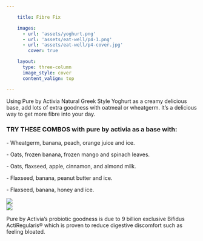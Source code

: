 ```yaml
---

    title: Fibre Fix

    images:
      - url: 'assets/yoghurt.png'
      - url: 'assets/eat-well/p4-1.png'
      - url: 'assets/eat-well/p4-cover.jpg'
        cover: true

    layout:
      type: three-column
      image_style: cover
      content_valign: top

---
```


Using Pure by Activia Natural Greek Style Yoghurt as a creamy delicious base, add lots of extra goodness with oatmeal or wheatgerm. It’s a delicious way to get more fibre into your day.

<h3>TRY THESE COMBOS with pure by activia as a base with:</h3>

<p>- Wheatgerm, banana, peach, orange juice and ice.</p>
<p>- Oats, frozen banana, frozen mango and spinach leaves.</p>
<p>- Oats, flaxseed, apple, cinnamon, and almond milk.</p>
<p>- Flaxseed, banana, peanut butter and ice.</p>
<p>- Flaxseed, banana, honey and ice.</p>

<div class="highlight">
  <div class="row">
    <div class="col x6"><img src="assets/yoghurt.png" data-media-id="images:1"></div>
    <div class="col x6"><img src="assets/eat-well/p4-1.png" data-media-id="images:2"></div>
  </div>
  <p>Pure by Activia’s probiotic goodness is due to 9 billion exclusive Bifidus ActiRegularis® which is proven to reduce digestive discomfort such as feeling bloated.</p>
</div>
